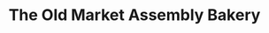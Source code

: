 ---
title: "The Old Market Assembly Bakery"
url: /bristol/the-old-market-assembly-bakery/
shop: bakery
---